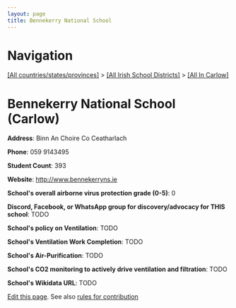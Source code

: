 ```yaml
---
layout: page
title: Bennekerry National School
---
```

# Navigation

[[All countries/states/provinces]](../../..) > [[All Irish School Districts]](../..) > [[All In Carlow]](..)

# Bennekerry National School (Carlow)

**Address**: Binn An Choire Co Ceatharlach

**Phone**: 059 9143495

**Student Count**: 393

**Website**: <http://www.bennekerryns.ie>

**School's overall airborne virus protection grade (0-5)**: 0

**Discord, Facebook, or WhatsApp group for discovery/advocacy for THIS school**: TODO

**School's policy on Ventilation**: TODO

**School's Ventilation Work Completion**: TODO

**School's Air-Purification**: TODO

**School's CO2 monitoring to actively drive ventilation and filtration**: TODO

**School's Wikidata URL**: TODO


[Edit this page](https://github.com/ventilate-schools/Ireland/edit/main/./Carlow/Bennekerry_National_School.md). See also [rules for contribution](../../../contribution-rules/)